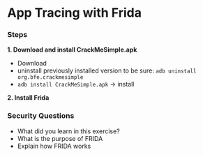 # App Tracing with Frida
### Steps

**1. Download and install CrackMeSimple.apk**
- Download 
- uninstall previously installed version to be sure:  `adb uninstall org.bfe.crackmesimple`
- `adb install CrackMeSimple.apk` -> install

**2. Install Frida**

### Security Questions


- What did you learn in this exercise?
- What is the purpose of FRIDA
- Explain how FRIDA works
